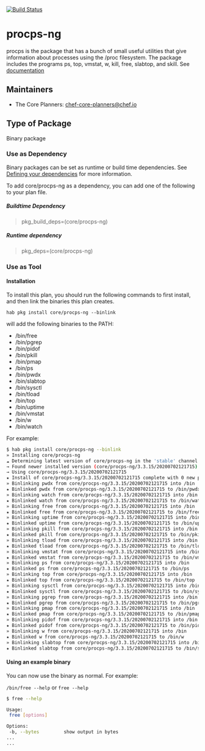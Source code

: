 [![Build Status](https://dev.azure.com/chefcorp-partnerengineering/Chef%20Base%20Plans/_apis/build/status/chef-base-plans.procps-ng?branchName=master)](https://dev.azure.com/chefcorp-partnerengineering/Chef%20Base%20Plans/_build/latest?definitionId=132&branchName=master)

# procps-ng

procps is the package that has a bunch of small useful utilities that give information about processes using the /proc filesystem. The package includes the programs ps, top, vmstat, w, kill, free, slabtop, and skill.  See [documentation](https://gitlab.com/procps-ng/procps)

## Maintainers

* The Core Planners: <chef-core-planners@chef.io>

## Type of Package

Binary package

### Use as Dependency

Binary packages can be set as runtime or build time dependencies. See [Defining your dependencies](https://www.habitat.sh/docs/developing-packages/developing-packages/#sts=Define%20Your%20Dependencies) for more information.

To add core/procps-ng as a dependency, you can add one of the following to your plan file.

##### Buildtime Dependency

> pkg_build_deps=(core/procps-ng)

##### Runtime dependency

> pkg_deps=(core/procps-ng)

### Use as Tool

#### Installation

To install this plan, you should run the following commands to first install, and then link the binaries this plan creates.

``hab pkg install core/procps-ng --binlink``

will add the following binaries to the PATH:

* /bin/free
* /bin/pgrep
* /bin/pidof
* /bin/pkill
* /bin/pmap
* /bin/ps
* /bin/pwdx
* /bin/slabtop
* /bin/sysctl
* /bin/tload
* /bin/top
* /bin/uptime
* /bin/vmstat
* /bin/w
* /bin/watch

For example:

```bash
$ hab pkg install core/procps-ng --binlink
» Installing core/procps-ng
☁ Determining latest version of core/procps-ng in the 'stable' channel
→ Found newer installed version (core/procps-ng/3.3.15/20200702121715) than remote version (core/procps-ng/3.3.15/20200305231457)
→ Using core/procps-ng/3.3.15/20200702121715
★ Install of core/procps-ng/3.3.15/20200702121715 complete with 0 new packages installed.
» Binlinking pwdx from core/procps-ng/3.3.15/20200702121715 into /bin
★ Binlinked pwdx from core/procps-ng/3.3.15/20200702121715 to /bin/pwdx
» Binlinking watch from core/procps-ng/3.3.15/20200702121715 into /bin
★ Binlinked watch from core/procps-ng/3.3.15/20200702121715 to /bin/watch
» Binlinking free from core/procps-ng/3.3.15/20200702121715 into /bin
★ Binlinked free from core/procps-ng/3.3.15/20200702121715 to /bin/free
» Binlinking uptime from core/procps-ng/3.3.15/20200702121715 into /bin
★ Binlinked uptime from core/procps-ng/3.3.15/20200702121715 to /bin/uptime
» Binlinking pkill from core/procps-ng/3.3.15/20200702121715 into /bin
★ Binlinked pkill from core/procps-ng/3.3.15/20200702121715 to /bin/pkill
» Binlinking tload from core/procps-ng/3.3.15/20200702121715 into /bin
★ Binlinked tload from core/procps-ng/3.3.15/20200702121715 to /bin/tload
» Binlinking vmstat from core/procps-ng/3.3.15/20200702121715 into /bin
★ Binlinked vmstat from core/procps-ng/3.3.15/20200702121715 to /bin/vmstat
» Binlinking ps from core/procps-ng/3.3.15/20200702121715 into /bin
★ Binlinked ps from core/procps-ng/3.3.15/20200702121715 to /bin/ps
» Binlinking top from core/procps-ng/3.3.15/20200702121715 into /bin
★ Binlinked top from core/procps-ng/3.3.15/20200702121715 to /bin/top
» Binlinking sysctl from core/procps-ng/3.3.15/20200702121715 into /bin
★ Binlinked sysctl from core/procps-ng/3.3.15/20200702121715 to /bin/sysctl
» Binlinking pgrep from core/procps-ng/3.3.15/20200702121715 into /bin
★ Binlinked pgrep from core/procps-ng/3.3.15/20200702121715 to /bin/pgrep
» Binlinking pmap from core/procps-ng/3.3.15/20200702121715 into /bin
★ Binlinked pmap from core/procps-ng/3.3.15/20200702121715 to /bin/pmap
» Binlinking pidof from core/procps-ng/3.3.15/20200702121715 into /bin
★ Binlinked pidof from core/procps-ng/3.3.15/20200702121715 to /bin/pidof
» Binlinking w from core/procps-ng/3.3.15/20200702121715 into /bin
★ Binlinked w from core/procps-ng/3.3.15/20200702121715 to /bin/w
» Binlinking slabtop from core/procps-ng/3.3.15/20200702121715 into /bin
★ Binlinked slabtop from core/procps-ng/3.3.15/20200702121715 to /bin/slabtop
```

#### Using an example binary

You can now use the binary as normal.  For example:

``/bin/free --help`` or ``free --help``

```bash
$ free --help

Usage:
 free [options]

Options:
 -b, --bytes         show output in bytes
...
...
```
